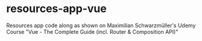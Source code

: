 # resources-app-vue
Resources app code along as shown on Maximilian Schwarzmüller's Udemy Course "Vue - The Complete Guide (incl. Router &amp; Composition API)"
